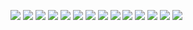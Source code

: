 ![](./PortfolioImages/0001.jpg)
![](./PortfolioImages/0002.jpg)
![](./PortfolioImages/0003.jpg)
![](./PortfolioImages/0004.jpg)
![](./PortfolioImages/0005.jpg)
![](./PortfolioImages/0006.jpg)
![](./PortfolioImages/0007.jpg)
![](./PortfolioImages/0008.jpg)
![](./PortfolioImages/0009.jpg)
![](./PortfolioImages/0010.jpg)
![](./PortfolioImages/0011.jpg)
![](./PortfolioImages/0012.jpg)
![](./PortfolioImages/0013.jpg)
![](./PortfolioImages/0014.jpg)

